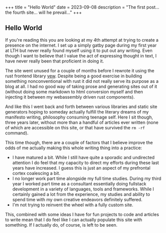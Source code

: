 +++
title = "Hello World"
date = 2023-09-08
description  = "The first post... the fourth site... will he prevail..."
+++

## Hello World

If you're reading this you are looking at my 4th attempt at trying to create a presence on the internet. I set up a simply gatby page during my first year at LTH but never really found myself using it to put out any writing. Even though I want to believe that I value the act of expressing thought in text, I have never really been that proficient in doing it. 

The site went unused for a couple of months before I rewrote it using the rust frontend library [yew](https://yew.rs/). Despite being a good exercise in building something nonconventional with rust it did not really serve its purpose as a blog at all. I had no good way of taking prose and generating sites out of it (without doing some markdown to html conversion myself and then injecting it between my webassembly driven rust components).

And like this I went back and forth between various libraries and static site generators hoping to someday actually fulfill the literary dreams of my manifesto writing, philosophy consuming teenage self.  Here I sit though, three years later, without more than a handful of articles ever written (none of which are accessible on this site, or that have survived the `rm -rf` command).

This time though, there are a couple of factors that I believe improve the odds of me actually making this whole writing thing into a practice:

- I have matured a bit. While I still have quite a sporadic and undirected attention I do feel that my capacity to direct my efforts during these last years have increased. I guess this is just an aspect of my prefrontal cortex coalescing a bit.
- I no longer work part time alongside my full time studies. During my third year I worked part time as a consultant essentially doing fullstack development in a variety of languages, tools and frameworks. While I certainly gained a lot from the experience, my studies and ability to spend time with my own creative endeavors definitely suffered.
- I'm not trying to reinvent the wheel with a fully custom site.

This, combined with some ideas I have for fun projects to code and articles to write mean that I do feel like I can actually populate this site with something. If I actually do, of course, is left to be seen.